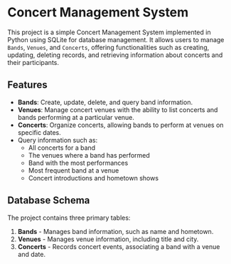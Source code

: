 # Concert Management System

This project is a simple Concert Management System implemented in Python using SQLite for database management. It allows users to manage `Bands`, `Venues`, and `Concerts`, offering functionalities such as creating, updating, deleting records, and retrieving information about concerts and their participants.

## Features

- **Bands**: Create, update, delete, and query band information.
- **Venues**: Manage concert venues with the ability to list concerts and bands performing at a particular venue.
- **Concerts**: Organize concerts, allowing bands to perform at venues on specific dates.
- Query information such as:
  - All concerts for a band
  - The venues where a band has performed
  - Band with the most performances
  - Most frequent band at a venue
  - Concert introductions and hometown shows

## Database Schema

The project contains three primary tables:
1. **Bands** - Manages band information, such as name and hometown.
2. **Venues** - Manages venue information, including title and city.
3. **Concerts** - Records concert events, associating a band with a venue and date.

